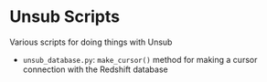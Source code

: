 # Unsub Scripts

Various scripts for doing things with Unsub

- `unsub_database.py`: `make_cursor()` method for making a cursor connection with the Redshift database
